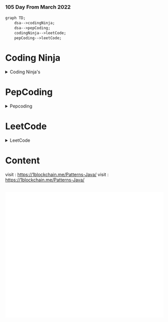 ### 105 Day From March 2022

```mermaid
graph TD;
    dsa-->codingNinja;
    dsa-->pepCoding;
    codingNinja-->leetCode;
    pepCoding-->leetCode;
```



# Coding Ninja

<details><summary>Coding Ninja's</summary>
<p>

#### Problems
    

    1. 
    
    
    

</p>
</details>



# PepCoding

<details><summary>Pepcoding</summary>
<p>

#### Problems

    1. 
     

</p>
</details>


# LeetCode


<details><summary>LeetCode</summary>
<p>

#### Problems

    1.

</p>
</details>



# Content 

visit : https://1blockchain.me/Patterns-Java/
visit : https://1blockchain.me/Patterns-Java/


<div align="center">
	<br>
	<a href="https://github.com/DHIMANvivek/105-Days-From-Now/blob/main/header.svg">
		<img src="header.svg" width="800" height="400" alt="SUBSCRIBE ME">
	</a>
	<br>
</div>
